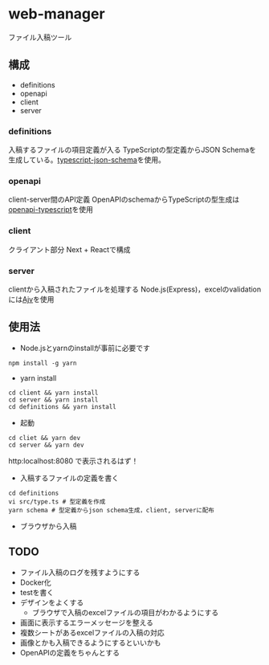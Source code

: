 # web-manager
ファイル入稿ツール

## 構成
- definitions
- openapi
- client
- server

### definitions
入稿するファイルの項目定義が入る
TypeScriptの型定義からJSON Schemaを生成している。[typescript-json-schema](https://github.com/YousefED/typescript-json-schema)を使用。

### openapi
client-server間のAPI定義
OpenAPIのschemaからTypeScriptの型生成は[openapi-typescript](https://github.com/drwpow/openapi-typescript)を使用

### client
クライアント部分
Next + Reactで構成

### server
clientから入稿されたファイルを処理する
Node.js(Express)，excelのvalidationには[Ajv](https://ajv.js.org/)を使用

## 使用法
- Node.jsとyarnのinstallが事前に必要です
```
npm install -g yarn
```

- yarn install
```
cd client && yarn install
cd server && yarn install
cd definitions && yarn install
```
- 起動
```
cd cliet && yarn dev
cd server && yarn dev
```

http:localhost:8080 で表示されるはず！

- 入稿するファイルの定義を書く
```
cd definitions
vi src/type.ts # 型定義を作成
yarn schema # 型定義からjson schema生成，client, serverに配布
```
- ブラウザから入稿


## TODO
- ファイル入稿のログを残すようにする
- Docker化
- testを書く
- デザインをよくする
  - ブラウザで入稿のexcelファイルの項目がわかるようにする
- 画面に表示するエラーメッセージを整える
- 複数シートがあるexcelファイルの入稿の対応
- 画像とかも入稿できるようにするといいかも
- OpenAPIの定義をちゃんとする

